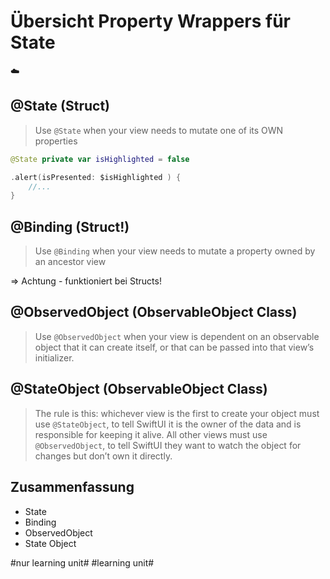 # Übersicht Property Wrappers für State
☁️

## @State (Struct)

> Use  `@State`  when your view needs to mutate one of its OWN properties 

```swift
@State private var isHighlighted = false
```

```swift
.alert(isPresented: $isHighlighted ) {
	//...
}
```

## @Binding (Struct!)

> Use  `@Binding`  when your view needs to mutate a property owned by an ancestor view

=\> Achtung - funktioniert bei Structs!

## @ObservedObject (ObservableObject Class)

> Use  `@ObservedObject`  when your view is dependent on an observable object that it can create itself, or that can be passed into that view’s initializer.

## @StateObject (ObservableObject Class)

> The rule is this: whichever view is the first to create your object must use `@StateObject`, to tell SwiftUI it is the owner of the data and is responsible for keeping it alive. All other views must use `@ObservedObject`, to tell SwiftUI they want to watch the object for changes but don’t own it directly.

## Zusammenfassung
- State
- Binding
- ObservedObject
- State Object



#nur learning unit# #learning unit#